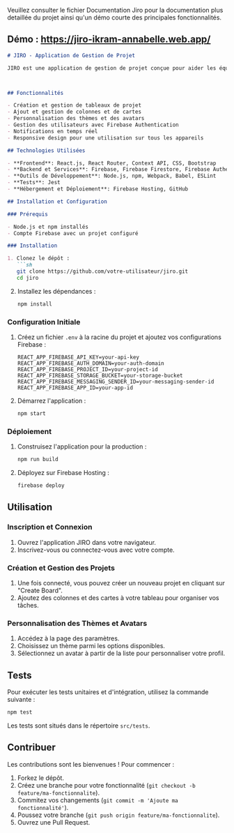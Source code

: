 Veuillez consulter le fichier Documentation Jiro pour la documentation plus detaillée du projet ainsi qu'un démo courte des principales fonctionnalités. 

## Démo : https://jiro-ikram-annabelle.web.app/

```markdown
# JIRO - Application de Gestion de Projet

JIRO est une application de gestion de projet conçue pour aider les équipes à organiser, planifier et collaborer efficacement. En combinant des fonctionnalités telles que la création de tableaux, la gestion des tâches et la personnalisation des thèmes, JIRO offre une plateforme intuitive et puissante pour améliorer la productivité des équipes.



## Fonctionnalités

- Création et gestion de tableaux de projet
- Ajout et gestion de colonnes et de cartes
- Personnalisation des thèmes et des avatars
- Gestion des utilisateurs avec Firebase Authentication
- Notifications en temps réel
- Responsive design pour une utilisation sur tous les appareils

## Technologies Utilisées

- **Frontend**: React.js, React Router, Context API, CSS, Bootstrap
- **Backend et Services**: Firebase, Firebase Firestore, Firebase Authentication
- **Outils de Développement**: Node.js, npm, Webpack, Babel, ESLint
- **Tests**: Jest
- **Hébergement et Déploiement**: Firebase Hosting, GitHub

## Installation et Configuration

### Prérequis

- Node.js et npm installés
- Compte Firebase avec un projet configuré

### Installation

1. Clonez le dépôt :
   ```sh
   git clone https://github.com/votre-utilisateur/jiro.git
   cd jiro
   ```

2. Installez les dépendances :
   ```sh
   npm install
   ```

### Configuration Initiale

1. Créez un fichier `.env` à la racine du projet et ajoutez vos configurations Firebase :
   ```env
   REACT_APP_FIREBASE_API_KEY=your-api-key
   REACT_APP_FIREBASE_AUTH_DOMAIN=your-auth-domain
   REACT_APP_FIREBASE_PROJECT_ID=your-project-id
   REACT_APP_FIREBASE_STORAGE_BUCKET=your-storage-bucket
   REACT_APP_FIREBASE_MESSAGING_SENDER_ID=your-messaging-sender-id
   REACT_APP_FIREBASE_APP_ID=your-app-id
   ```

2. Démarrez l'application :
   ```sh
   npm start
   ```

### Déploiement

1. Construisez l'application pour la production :
   ```sh
   npm run build
   ```

2. Déployez sur Firebase Hosting :
   ```sh
   firebase deploy
   ```

## Utilisation

### Inscription et Connexion

1. Ouvrez l'application JIRO dans votre navigateur.
2. Inscrivez-vous ou connectez-vous avec votre compte.

### Création et Gestion des Projets

1. Une fois connecté, vous pouvez créer un nouveau projet en cliquant sur "Create Board".
2. Ajoutez des colonnes et des cartes à votre tableau pour organiser vos tâches.

### Personnalisation des Thèmes et Avatars

1. Accédez à la page des paramètres.
2. Choisissez un thème parmi les options disponibles.
3. Sélectionnez un avatar à partir de la liste pour personnaliser votre profil.

## Tests

Pour exécuter les tests unitaires et d'intégration, utilisez la commande suivante :
```sh
npm test
```

Les tests sont situés dans le répertoire `src/tests`.

## Contribuer

Les contributions sont les bienvenues ! Pour commencer :

1. Forkez le dépôt.
2. Créez une branche pour votre fonctionnalité (`git checkout -b feature/ma-fonctionnalite`).
3. Commitez vos changements (`git commit -m 'Ajoute ma fonctionnalité'`).
4. Poussez votre branche (`git push origin feature/ma-fonctionnalite`).
5. Ouvrez une Pull Request.

